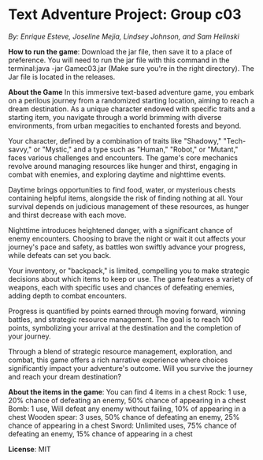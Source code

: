 
<h1>Text Adventure Project: Group c03</h1>

<em> By: Enrique Esteve, Joseline Mejia, Lindsey Johnson, and Sam Helinski </em> 

**How to run the game**:
Download the jar file, then save it to a place of preference. You will need to run the jar file with this command in the terminal:java -jar Gamec03.jar (Make sure you're in the right directory). The Jar file is located in the releases.

**About the Game**
In this immersive text-based adventure game, you embark on a perilous journey from a randomized starting location, aiming to reach a dream destination. As a unique character endowed with specific traits and a starting item, you navigate through a world brimming with diverse environments, from urban megacities to enchanted forests and beyond. 

Your character, defined by a combination of traits like "Shadowy," "Tech-savvy," or "Mystic," and a type such as "Human," "Robot," or "Mutant," faces various challenges and encounters. The game's core mechanics revolve around managing resources like hunger and thirst, engaging in combat with enemies, and exploring daytime and nighttime events.

Daytime brings opportunities to find food, water, or mysterious chests containing helpful items, alongside the risk of finding nothing at all. Your survival depends on judicious management of these resources, as hunger and thirst decrease with each move.

Nighttime introduces heightened danger, with a significant chance of enemy encounters. Choosing to brave the night or wait it out affects your journey's pace and safety, as battles won swiftly advance your progress, while defeats can set you back.

Your inventory, or "backpack," is limited, compelling you to make strategic decisions about which items to keep or use. The game features a variety of weapons, each with specific uses and chances of defeating enemies, adding depth to combat encounters.

Progress is quantified by points earned through moving forward, winning battles, and strategic resource management. The goal is to reach 100 points, symbolizing your arrival at the destination and the completion of your journey.

Through a blend of strategic resource management, exploration, and combat, this game offers a rich narrative experience where choices significantly impact your adventure's outcome. Will you survive the journey and reach your dream destination?
    
**About the items in the game**:
You can find 4 items in a chest
Rock:
1 use, 20% chance of defeating an enemy, 50% chance of appearing in a chest
Bomb:
1 use, Will defeat any enemy without failing, 10% of appearing in a chest
Wooden spear:
3 uses, 50% chance of defeating an enemy, 25% chance of appearing in a chest
Sword:
Unlimited uses, 75% chance of defeating an enemy, 15% chance of appearing in a chest

**License**:
MIT